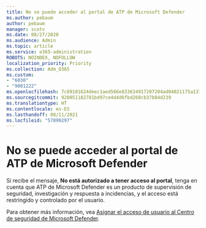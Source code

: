 ```yaml
---
title: No se puede acceder al portal de ATP de Microsoft Defender
ms.author: pebaum
author: pebaum
manager: scotv
ms.date: 08/27/2020
ms.audience: Admin
ms.topic: article
ms.service: o365-administration
ROBOTS: NOINDEX, NOFOLLOW
localization_priority: Priority
ms.collection: Adm_O365
ms.custom:
- "6030"
- "9001222"
ms.openlocfilehash: 7c89101624deec1aed566e833634917207204ad04021175a131a0f14f79317f6
ms.sourcegitcommit: 920051182781bd97ce4d4d6fbd268cb37b84d239
ms.translationtype: HT
ms.contentlocale: es-ES
ms.lasthandoff: 08/11/2021
ms.locfileid: "57899297"
---
```

# <a name="unable-to-access-the-microsoft-defender-atp-portal"></a>No se puede acceder al portal de ATP de Microsoft Defender

Si recibe el mensaje, **No está autorizado a tener acceso al portal**, tenga en cuenta que ATP de Microsoft Defender es un producto de supervisión de seguridad, investigación y respuesta a incidencias, y el acceso está restringido y controlado por el usuario. 

Para obtener más información, vea [Asignar el acceso de usuario al Centro de seguridad de Microsoft Defender](https://docs.microsoft.com/windows/threat-protection/windows-defender-atp/assign-portal-access-windows-defender-advanced-threat-protection).